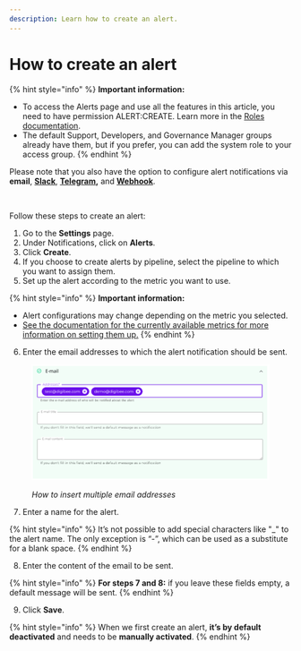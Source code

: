 ```yaml
---
description: Learn how to create an alert.
---
```


# How to create an alert

{% hint style="info" %}
**Important information:**

* To access the Alerts page and use all the features in this article, you need to have permission ALERT:CREATE. Learn more in the [Roles documentation](https://docs.digibee.com/documentation/administration/new-access-control/access-control-roles).&#x20;
* The default Support, Developers, and Governance Manager groups already have them, but if you prefer, you can add the system role to your access group.
{% endhint %}

Please note that you also have the option to configure alert notifications via **email**, [**Slack**](https://docs.digibee.com/documentation/monitor/alerts/how-to-configure-alerts-on-slack), [**Telegram**](https://docs.digibee.com/documentation/monitor/alerts/how-to-configure-alerts-on-telegram)**,** and [**Webhook**](https://docs.digibee.com/documentation/monitor/alerts/how-to-configure-alerts-through-a-webhook).&#x20;

<figure><img src="../../.gitbook/assets/2a.How to create an alert_EN.gif" alt=""><figcaption></figcaption></figure>

Follow these steps to create an alert:

1. Go to the **Settings** page.
2. Under Notifications, click on **Alerts**.
3. Click **Create**.
4. If you choose to create alerts by pipeline, select the pipeline to which you want to assign them.
5. Set up the alert according to the metric you want to use.

{% hint style="info" %}
**Important information:**

* Alert configurations may change depending on the metric you selected.
* [See the documentation for the currently available metrics for more information on setting them up.](https://docs.digibee.com/documentation/monitor/alerts/available-metrics)
{% endhint %}

6. Enter the email addresses to which the alert notification should be sent.

<figure><img src="../../.gitbook/assets/2b.How to insert multiple email addresses_EN.png" alt=""><figcaption><p><em>How to insert multiple email addresses</em></p></figcaption></figure>

7. Enter a name for the alert.

{% hint style="info" %}
It’s not possible to add special characters like "\_" to the alert name. The only exception is “-”, which can be used as a substitute for a blank space.
{% endhint %}

8. Enter the content of the email to be sent.

{% hint style="info" %}
**For steps 7 and 8:** if you leave these fields empty, a default message will be sent.
{% endhint %}

9. Click **Save**.

{% hint style="info" %}
When we first create an alert, **it’s by default deactivated** and needs to be **manually activated**.&#x20;
{% endhint %}
